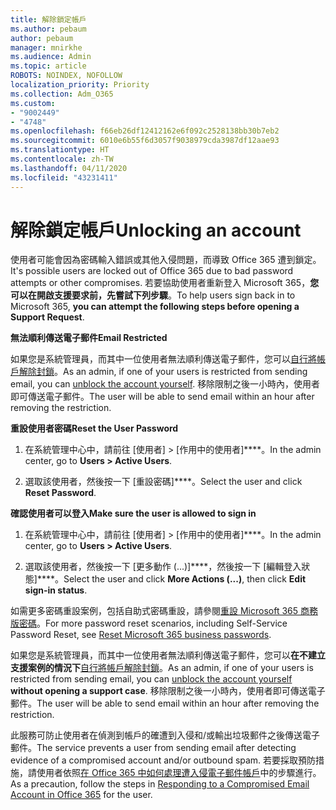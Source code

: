 ```yaml
---
title: 解除鎖定帳戶
ms.author: pebaum
author: pebaum
manager: mnirkhe
ms.audience: Admin
ms.topic: article
ROBOTS: NOINDEX, NOFOLLOW
localization_priority: Priority
ms.collection: Adm_O365
ms.custom:
- "9002449"
- "4748"
ms.openlocfilehash: f66eb26df12412162e6f092c2528138bb30b7eb2
ms.sourcegitcommit: 6010e6b55f6d3057f9038979cda3987df12aae93
ms.translationtype: HT
ms.contentlocale: zh-TW
ms.lasthandoff: 04/11/2020
ms.locfileid: "43231411"
---
```

# <a name="unlocking-an-account"></a><span data-ttu-id="5d2bb-102">解除鎖定帳戶</span><span class="sxs-lookup"><span data-stu-id="5d2bb-102">Unlocking an account</span></span>

<span data-ttu-id="5d2bb-103">使用者可能會因為密碼輸入錯誤或其他入侵問題，而導致 Office 365 遭到鎖定。</span><span class="sxs-lookup"><span data-stu-id="5d2bb-103">It's possible users are locked out of Office 365 due to bad password attempts or other compromises.</span></span> <span data-ttu-id="5d2bb-104">若要協助使用者重新登入 Microsoft 365，**您可以在開啟支援要求前，先嘗試下列步驟**。</span><span class="sxs-lookup"><span data-stu-id="5d2bb-104">To help users sign back in to Microsoft 365, **you can attempt the following steps before opening a Support Request**.</span></span> 

<span data-ttu-id="5d2bb-105">**無法順利傳送電子郵件**</span><span class="sxs-lookup"><span data-stu-id="5d2bb-105">**Email Restricted**</span></span>

<span data-ttu-id="5d2bb-106">如果您是系統管理員，而其中一位使用者無法順利傳送電子郵件，您可以[自行將帳戶解除封鎖](https://docs.microsoft.com/microsoft-365/security/office-365-security/removing-user-from-restricted-users-portal-after-spam)。</span><span class="sxs-lookup"><span data-stu-id="5d2bb-106">As an admin, if one of your users is restricted from sending email, you can [unblock the account yourself](https://docs.microsoft.com/microsoft-365/security/office-365-security/removing-user-from-restricted-users-portal-after-spam).</span></span> <span data-ttu-id="5d2bb-107">移除限制之後一小時內，使用者即可傳送電子郵件。</span><span class="sxs-lookup"><span data-stu-id="5d2bb-107">The user will be able to send email within an hour after removing the restriction.</span></span>

<span data-ttu-id="5d2bb-108">**重設使用者密碼**</span><span class="sxs-lookup"><span data-stu-id="5d2bb-108">**Reset the User Password**</span></span>

1. <span data-ttu-id="5d2bb-109">在系統管理中心中，請前往 [使用者] > [作用中的使用者]\*\*\*\*。</span><span class="sxs-lookup"><span data-stu-id="5d2bb-109">In the admin center, go to **Users > Active Users**.</span></span>

2. <span data-ttu-id="5d2bb-110">選取該使用者，然後按一下 [重設密碼]\*\*\*\*。</span><span class="sxs-lookup"><span data-stu-id="5d2bb-110">Select the user and click **Reset Password**.</span></span>

<span data-ttu-id="5d2bb-111">**確認使用者可以登入**</span><span class="sxs-lookup"><span data-stu-id="5d2bb-111">**Make sure the user is allowed to sign in**</span></span>

1. <span data-ttu-id="5d2bb-112">在系統管理中心中，請前往 [使用者] > [作用中的使用者]\*\*\*\*。</span><span class="sxs-lookup"><span data-stu-id="5d2bb-112">In the admin center, go to **Users > Active Users**.</span></span>

2. <span data-ttu-id="5d2bb-113">選取該使用者，然後按一下 [更多動作 (...)]\*\*\*\*，然後按一下 [編輯登入狀態]\*\*\*\*。</span><span class="sxs-lookup"><span data-stu-id="5d2bb-113">Select the user and click **More Actions (...)**, then click **Edit sign-in status**.</span></span>

<span data-ttu-id="5d2bb-114">如需更多密碼重設案例，包括自助式密碼重設，請參閱[重設 Microsoft 365 商務版密碼](https://docs.microsoft.com/microsoft-365/admin/add-users/reset-passwords?view=o365-worldwide)。</span><span class="sxs-lookup"><span data-stu-id="5d2bb-114">For more password reset scenarios, including Self-Service Password Reset, see [Reset Microsoft 365 business passwords](https://docs.microsoft.com/microsoft-365/admin/add-users/reset-passwords?view=o365-worldwide).</span></span>


<span data-ttu-id="5d2bb-115">如果您是系統管理員，而其中一位使用者無法順利傳送電子郵件，您可以**在不建立支援案例的情況下**[自行將帳戶解除封鎖](https://docs.microsoft.com/microsoft-365/security/office-365-security/removing-user-from-restricted-users-portal-after-spam)。</span><span class="sxs-lookup"><span data-stu-id="5d2bb-115">As an admin, if one of your users is restricted from sending email, you can [unblock the account yourself](https://docs.microsoft.com/microsoft-365/security/office-365-security/removing-user-from-restricted-users-portal-after-spam) **without opening a support case**.</span></span> <span data-ttu-id="5d2bb-116">移除限制之後一小時內，使用者即可傳送電子郵件。</span><span class="sxs-lookup"><span data-stu-id="5d2bb-116">The user will be able to send email within an hour after removing the restriction.</span></span>

<span data-ttu-id="5d2bb-117">此服務可防止使用者在偵測到帳戶的確遭到入侵和/或輸出垃圾郵件之後傳送電子郵件。</span><span class="sxs-lookup"><span data-stu-id="5d2bb-117">The service prevents a user from sending email after detecting evidence of a compromised account and/or outbound spam.</span></span> <span data-ttu-id="5d2bb-118">若要採取預防措施，請使用者依照[在 Office 365 中如何處理遭入侵電子郵件帳戶](https://docs.microsoft.com/office365/securitycompliance/responding-to-a-compromised-email-account)中的步驟進行。</span><span class="sxs-lookup"><span data-stu-id="5d2bb-118">As a precaution, follow the steps in [Responding to a Compromised Email Account in Office 365](https://docs.microsoft.com/office365/securitycompliance/responding-to-a-compromised-email-account) for the user.</span></span>
